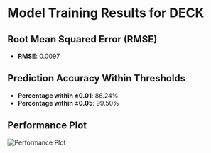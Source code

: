 # Model Training Results for DECK

## Root Mean Squared Error (RMSE)
- **RMSE**: 0.0097

## Prediction Accuracy Within Thresholds
- **Percentage within ±0.01**: 86.24%
- **Percentage within ±0.05**: 99.50%

## Performance Plot
![Performance Plot](../imgs/DECK.png)

